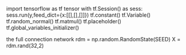import tensorflow as tf
tensor
with tf.Session() as sess:
	sess.run(y,feed_dict={x:[[],[],[]]})
tf.constant()
tf.Variable()
tf.random_normal()
tf.matmul()
tf.placeholder()
tf.global_variables_initializer()

the full connection network
rdm = np.random.RandomState(SEED)
X = rdm.rand(32,2)
